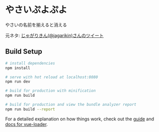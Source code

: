# やさいぷよぷよ

やさいの名前を揃えると消える

元ネタ: [じゃがりきん(@jagarikin)さんのツイート](https://twitter.com/jagarikin/status/1032816709088858113)

## Build Setup

``` bash
# install dependencies
npm install

# serve with hot reload at localhost:8080
npm run dev

# build for production with minification
npm run build

# build for production and view the bundle analyzer report
npm run build --report
```

For a detailed explanation on how things work, check out the [guide](http://vuejs-templates.github.io/webpack/) and [docs for vue-loader](http://vuejs.github.io/vue-loader).
